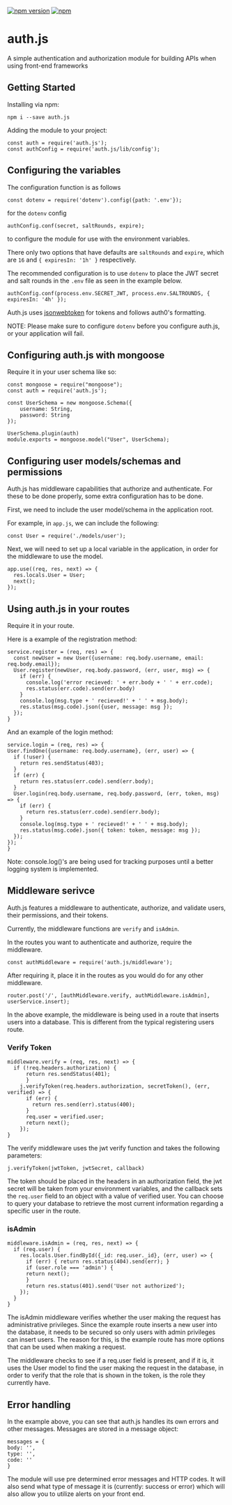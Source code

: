 [![npm version](https://img.shields.io/npm/v/auth.js.svg)](https://www.npmjs.com/package/auth.js)
[![npm](https://img.shields.io/npm/dt/auth.js.svg)](https://www.npmjs.com/package/auth.js)

# auth.js
A simple authentication and authorization module for building APIs when using front-end frameworks
## Getting Started

Installing via npm:
```
npm i --save auth.js
```

Adding the module to your project:

```
const auth = require('auth.js');
const authConfig = require('auth.js/lib/config');
```

## Configuring the variables
The configuration function is as follows
```
const dotenv = require('dotenv').config({path: '.env'});
```
for the `dotenv` config

```
authConfig.conf(secret, saltRounds, expire);
```
to configure the module for use with the environment variables.

There only two options that have defaults are ```saltRounds``` and ```expire```, which are ```16``` and ```{ expiresIn: '1h' }``` respectively.

The recommended configuration is to use ```dotenv``` to place the JWT secret and salt rounds in the ```.env``` file as seen in the example below.


```
authConfig.conf(process.env.SECRET_JWT, process.env.SALTROUNDS, { expiresIn: '4h' });
```
Auth.js uses [jsonwebtoken](https://github.com/auth0/node-jsonwebtoken) for tokens and follows auth0's formatting.

NOTE: Please make sure to configure ```dotenv``` before you configure auth.js, or your application will fail.

## Configuring auth.js with mongoose
Require it in your user schema like so:

```
const mongoose = require("mongoose");
const auth = require('auth.js');

const UserSchema = new mongoose.Schema({
    username: String,
    password: String
});

UserSchema.plugin(auth)
module.exports = mongoose.model("User", UserSchema);
```

## Configuring user models/schemas and permissions

Auth.js has middleware capabilities that authorize and authenticate. For these to be done properly, some extra configuration has to be done.

First, we need to include the user model/schema in the application root.

For example, in ```app.js```, we can include the following:

```
const User = require('./models/user');
```
Next, we will need to set up a local variable in the application, in order for the middleware to use the model.

```
app.use((req, res, next) => {
  res.locals.User = User;
  next();
});
```

## Using auth.js in your routes
Require it in your route.

Here is a example of the registration method:

```
service.register = (req, res) => {
  const newUser = new User({username: req.body.username, email: req.body.email});
  User.register(newUser, req.body.password, (err, user, msg) => {
    if (err) {
      console.log('error recieved: ' + err.body + ' ' + err.code);
      res.status(err.code).send(err.body)
    }
    console.log(msg.type + ' recieved!' + ' ' + msg.body);
    res.status(msg.code).json({user, message: msg });
  });
}
  ```

  And an example of the login method:

  ```
service.login = (req, res) => {
  User.findOne({username: req.body.username}, (err, user) => {
    if (!user) {
      return res.sendStatus(403);
    }
    if (err) {
      return res.status(err.code).send(err.body);
    }
    User.login(req.body.username, req.body.password, (err, token, msg) => {
      if (err) {
        return res.status(err.code).send(err.body);
      }
      console.log(msg.type + ' recieved!' + ' ' + msg.body);
      res.status(msg.code).json({ token: token, message: msg });
    });
  });
}
  ```
Note: console.log()'s are being used for tracking purposes until a better logging system is implemented.


## Middleware serivce
Auth.js features a middleware to authenticate, authorize, and validate users, their permissions, and their tokens.

Currently, the middleware functions are ```verify``` and ```isAdmin```.

In the routes you want to authenticate and authorize, require the middleware.

```
const authMiddleware = require('auth.js/middleware');
```

After requiring it, place it in the routes as you would do for any other middleware.

```
router.post('/', [authMiddleware.verify, authMiddleware.isAdmin], userService.insert);
```

In the above example, the middleware is being used in a route that inserts users into a database. This is different from the typical registering users route.
### Verify Token
```
middleware.verify = (req, res, next) => {
  if (!req.headers.authorization) {
      return res.sendStatus(401);
      }
    j.verifyToken(req.headers.authorization, secretToken(), (err, verified) => {
      if (err) {
        return res.send(err).status(400);
      }
      req.user = verified.user;
      return next();
    });
}
```

The verify middleware uses the jwt verify function and takes the following parameters:

```
j.verifyToken(jwtToken, jwtSecret, callback)
```
The token should be placed in the headers in an authorization field, the jwt secret will be taken from your environment variables, and the callback sets the ```req.user``` field to an object with a value of verified user. You can choose to query your database to retrieve the most current information regarding a specific user in the route.

### isAdmin
```
middleware.isAdmin = (req, res, next) => {
  if (req.user) {
    res.locals.User.findById({_id: req.user._id}, (err, user) => {
      if (err) { return res.status(404).send(err); }
      if (user.role === 'admin') {
      return next();
      }
      return res.status(401).send('User not authorized');
    });
  }
}
```

The isAdmin middleware verifies whether the user making the request has administrative privileges. Since the example route inserts a new user into the database, it needs to be secured so only users with admin privileges can insert users. The reason for this, is the example route has more options that can be used when making a request.

The middleware checks to see if a req.user field is present, and if it is, it uses the User model to find the user making the request in the database, in order to verify that the role that is shown in the token, is the role they currently have.


## Error handling
In the example above, you can see that auth.js handles its own errors and other messages. Messages are stored in a message object:

  ```
messages = {
  body: '',
  type: '',
  code: ''
}
```
The module will use pre determined error messages and HTTP codes. It will also send what type of message it is (currently: success or error) which will also allow you to utilize alerts on your front end.
